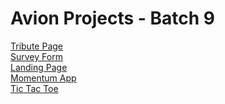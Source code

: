 # Avion Projects - Batch 9

<a href="https://neroneronomi.github.io/batch9-activities/Projects/Tribute%20Page/" target="_top">Tribute Page</a><br>
<a href="https://neroneronomi.github.io/batch9-activities/Projects/Survey%20Form/" target="_top">Survey Form</a><br>
<a href="https://neroneronomi.github.io/batch9-activities/Projects/Landing%20Page/" target="_top">Landing Page</a><br>
<a href="https://neroneronomi.github.io/batch9-activities/Projects/Momentun%20App/" target="_top">Momentum App</a><br>
<a href="https://neroneronomi.github.io/batch9-activities/Projects/Tic%20Tac%20Toe/" target="_top">Tic Tac Toe</a><br>
